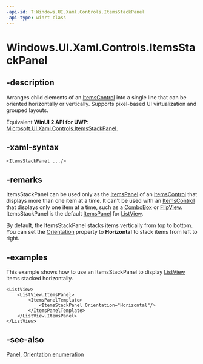 ```yaml
---
-api-id: T:Windows.UI.Xaml.Controls.ItemsStackPanel
-api-type: winrt class
---
```


<!-- Class syntax.
public class ItemsStackPanel : Windows.UI.Xaml.Controls.Panel, Windows.UI.Xaml.Controls.IItemsStackPanel, Windows.UI.Xaml.Controls.IItemsStackPanel2
-->

# Windows.UI.Xaml.Controls.ItemsStackPanel

## -description
Arranges child elements of an [ItemsControl](itemscontrol.md) into a single line that can be oriented horizontally or vertically. Supports pixel-based UI virtualization and grouped layouts.

Equivalent **WinUI 2 API for UWP**: [Microsoft.UI.Xaml.Controls.ItemsStackPanel](/windows/winui/api/microsoft.ui.xaml.controls.itemsstackpanel).

## -xaml-syntax
```xaml
<ItemsStackPanel .../>
```


## -remarks
ItemsStackPanel can be used only as the [ItemsPanel](itemscontrol_itemspanel.md) of an [ItemsControl](itemscontrol.md) that displays more than one item at a time. It can't be used with an [ItemsControl](itemscontrol.md) that displays only one item at a time, such as a [ComboBox](combobox.md) or [FlipView](flipview.md). ItemsStackPanel is the default [ItemsPanel](itemscontrol_itemspanel.md) for [ListView](listview.md).

By default, the ItemsStackPanel stacks items vertically from top to bottom. You can set the [Orientation](itemsstackpanel_orientation.md) property to **Horizontal** to stack items from left to right.

## -examples
This example shows how to use an ItemsStackPanel to display [ListView](listview.md) items stacked horizontally.

```xaml
<ListView>
    <ListView.ItemsPanel> 
        <ItemsPanelTemplate>
            <ItemsStackPanel Orientation="Horizontal"/>  
        </ItemsPanelTemplate> 
    </ListView.ItemsPanel> 
</ListView> 

```



## -see-also
[Panel](panel.md), [Orientation enumeration](orientation.md)

